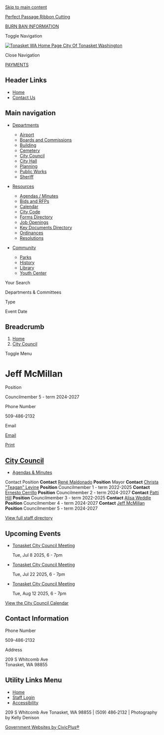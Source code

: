 [Skip to main content](https://www.tonasketwa.gov/citycouncil/directory-listing/jeff-mcmillan/)

[Perfect Passage Ribbon Cutting](https://www.tonasketwa.gov/city-hall/page/perfect-passage-ribbon-cutting)

[BURN BAN INFORMATION](https://www.tonasketwa.gov/home-page/page/burn-ban-information)

Toggle Navigation

[![Tonasket WA Home Page](https://www.tonasketwa.gov/sites/g/files/vyhlif12661/files/logo.png) City Of Tonasket Washington](https://www.tonasketwa.gov)

Close Navigation

[PAYMENTS](https://www.invoicecloud.com/portal/%28S%28jibmbu4cjx20vwt4pdaibvhi%29%29/2/Site.aspx?G=853ff3fc-1357-4f4d-858d-c57d08212563 "(opens in a new window)")

## Header Links

- [Home](https://www.tonasketwa.gov)
- [Contact Us](https://www.tonasketwa.gov/contact-us)

## Main navigation

- [Departments](https://www.tonasketwa.gov/departments)
  
  - [Airport](https://www.tonasketwa.gov/airport)
  - [Boards and Commissions](https://www.tonasketwa.gov/bc)
  - [Building](https://www.tonasketwa.gov/building)
  - [Cemetery](https://www.tonasketwa.gov/cemetery)
  - [City Council](https://www.tonasketwa.gov/citycouncil)
  - [City Hall](https://www.tonasketwa.gov/city-hall)
  - [Planning](https://www.tonasketwa.gov/planning)
  - [Public Works](https://www.tonasketwa.gov/publicworks)
  - [Sheriff](https://www.tonasketwa.gov/sheriff)
- [Resources](https://www.tonasketwa.gov/resource-center)
  
  - [Agendas / Minutes](https://www.tonasketwa.gov/meetings)
  - [Bids and RFPs](https://www.tonasketwa.gov/rfps)
  - [Calendar](https://www.tonasketwa.gov/calendar)
  - [City Code](https://www.codepublishing.com/WA/Tonasket " (opens in a new window)")
  - [Forms Directory](https://www.tonasketwa.gov/forms)
  - [Job Openings](https://www.tonasketwa.gov/jobs)
  - [Key Documents Directory](https://www.tonasketwa.gov/document-library)
  - [Ordinances](https://www.tonasketwa.gov/ordinances)
  - [Resolutions](https://www.tonasketwa.gov/resolutions)
- [Community](https://www.tonasketwa.gov/community)
  
  - [Parks](https://www.tonasketwa.gov/community/page/tonasket-parks)
  - [History](https://www.tonasketwa.gov/community/page/history)
  - [Library](https://www.tonasketwa.gov/community/page/tonasket-library)
  - [Youth Center](https://www.tonasketwa.gov/community/page/youth-center)

Your Search

Departments &amp; Committees

Type

Event Date

## Breadcrumb

1. [Home](https://www.tonasketwa.gov)
2. [City Council](https://www.tonasketwa.gov/citycouncil)

Toggle Menu

# Jeff McMillan

Position

Councilmember 5 - term 2024-2027

Phone Number

509-486-2132

Email

[Email](https://www.tonasketwa.gov/email-contact/node/2231/field_email "Email Jeff McMillan (opens in a new window)")

[Print](https://www.tonasketwa.gov/print/pdf/node/2231)

## [City Council](https://www.tonasketwa.gov/citycouncil)

- [Agendas &amp; Minutes](https://tonasketwa-staging.civicpluswebopen.com/meetings?field_smart_date_value_1=&field_smart_date_end_value=&combine=&department=All&boards-commissions=98 "(opens in a new window)")

Contact Position **Contact** [René Maldonado](https://www.tonasketwa.gov/citycouncil/directory-listing/rene-maldonado) **Position** Mayor **Contact** [Christa "Teagan" Levine](https://www.tonasketwa.gov/citycouncil/directory-listing/christa-teagan-levine) **Position** Councilmember 1 - term 2022-2025 **Contact** [Ernesto Cerrillo](https://www.tonasketwa.gov/citycouncil/directory-listing/ernesto-cerrillo) **Position** Councilmember 2 - term 2024-2027 **Contact** [Patti Hill](https://www.tonasketwa.gov/citycouncil/directory-listing/patti-hill) **Position** Councilmember 3 - term 2022-2025 **Contact** [Alisa Weddle](https://www.tonasketwa.gov/citycouncil/directory-listing/alisa-weddle) **Position** Councilmember 4 - term 2024-2027 **Contact** [Jeff McMillan](https://www.tonasketwa.gov/citycouncil/directory-listing/jeff-mcmillan) **Position** Councilmember 5 - term 2024-2027

[View full staff directory](https://www.tonasketwa.gov/directory)

## Upcoming Events

- [Tonasket City Council Meeting](https://www.tonasketwa.gov/citycouncil/meeting/tonasket-city-council-meeting-72)
  
  Tue, Jul 8 2025, 6 - 7pm
- [Tonasket City Council Meeting](https://www.tonasketwa.gov/citycouncil/meeting/tonasket-city-council-meeting-73)
  
  Tue, Jul 22 2025, 6 - 7pm
- [Tonasket City Council Meeting](https://www.tonasketwa.gov/citycouncil/meeting/tonasket-city-council-meeting-74)
  
  Tue, Aug 12 2025, 6 - 7pm

[View the City Council Calendar](https://www.tonasketwa.gov/calendar?boards-commissions=98)

## Contact Information

Phone Number

509-486-2132

Address

209 S Whitcomb Ave  
Tonasket, WA 98855

## Utility Links Menu

- [Home](https://www.tonasketwa.gov)
- [Staff Login](https://www.tonasketwa.gov/login?current=%2Fcitycouncil%2Fmeeting%2Ftonasket-city-council-zoom)
- [Accessibility](https://www.tonasketwa.gov/city-hall/page/website-accessibility)

209 S Whitcomb Ave Tonasket, WA 98855 | (509) 486‑2132 | Photography by Kelly Denison

[Government Websites by CivicPlus®](https://www.civicplus.com "(opens in a new window)")